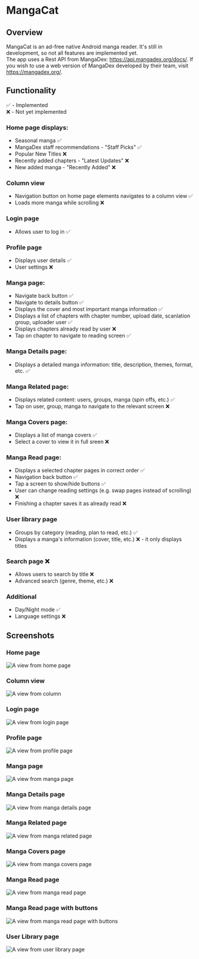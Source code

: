 # MangaCat

## Overview
MangaCat is an ad-free native Android manga reader. It's still in development, so not all features are implemented yet. <br/>
The app uses a Rest API from MangaDex: https://api.mangadex.org/docs/. If you wish to use a web version of MangaDex developed by their team, visit https://mangadex.org/.

## Functionality
✅ - Implemented <br/>
❌ - Not yet implemented

### Home page displays:
- Seasonal manga ✅
- MangaDex staff recommendations - "Staff Picks" ✅
- Popular New Titles ❌
- Recently added chapters - "Latest Updates" ❌
- New added manga - "Recently Added" ❌

### Column view
- Navigation button on home page elements navigates to a column view ✅
- Loads more manga while scrolling ❌

### Login page
- Allows user to log in ✅

### Profile page
- Displays user details ✅
- User settings ❌

### Manga page:
- Navigate back button ✅
- Navigate to details button ✅
- Displays the cover and most important manga information ✅
- Displays a list of chapters with chapter number, upload date, scanlation group, uploader user ✅
- Displays chapters already read by user ❌
- Tap on chapter to navigate to reading screen ✅

### Manga Details page:
- Displays a detailed manga information: title, description, themes, format, etc. ✅

###  Manga Related page:
- Displays related content: users, groups, manga (spin offs, etc.) ✅
- Tap on user, group, manga to navigate to the relevant screen ❌

### Manga Covers page:
- Displays a list of manga covers ✅
- Select a cover to view it in full sreen ❌

### Manga Read page:
- Displays a selected chapter pages in correct order ✅
- Navigation back button ✅
- Tap a screen to show/hide buttons ✅
- User can change reading settings (e.g. swap pages instead of scrolling) ❌
- Finishing a chapter saves it as already read ❌

### User library page
- Groups by category (reading, plan to read, etc.) ✅
- Displays a manga's information (cover, title, etc.) ❌ - it only displays titles

### Search page ❌
- Allows users to search by title ❌
- Advanced search (genre, theme, etc.) ❌

### Additional
- Day/Night mode ✅
- Language settings ❌

## Screenshots

### Home page
![A view from home page](docs/home.png)

### Column view
![A view from column](docs/column.png)

### Login page
![A view from login page](docs/login.png)

### Profile page
![A view from profile page](docs/profile.png)

### Manga page
![A view from manga page](docs/manga.png)

### Manga Details page
![A view from manga details page](docs/mangaDetails.png)

### Manga Related page
![A view from manga related page](docs/mangaRelated.png)

### Manga Covers page
![A view from manga covers page](docs/mangaCovers.png)

### Manga Read page
![A view from manga read page](docs/mangaRead.png)

### Manga Read page with buttons
![A view from manga read page with buttons](docs/mangaRead2.png)

### User Library page
![A view from user library page](docs/library.png)



